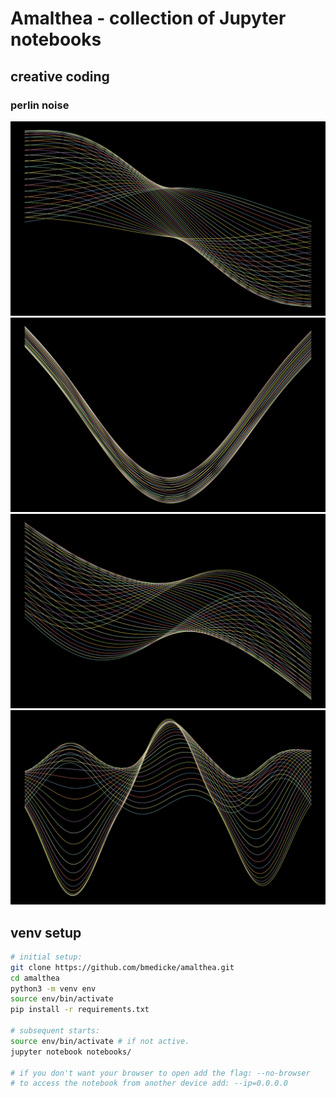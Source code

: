 # Amalthea - collection of Jupyter notebooks

## creative coding

### perlin noise

![perlin noise example 0](samples/perlin-noise-00.png)
![perlin noise example 1](samples/perlin-noise-01.png)
![perlin noise example 2](samples/perlin-noise-02.png)
![perlin noise example 3](samples/perlin-noise-03.png)

## venv setup

```sh
# initial setup:
git clone https://github.com/bmedicke/amalthea.git
cd amalthea
python3 -m venv env
source env/bin/activate
pip install -r requirements.txt

# subsequent starts:
source env/bin/activate # if not active.
jupyter notebook notebooks/

# if you don't want your browser to open add the flag: --no-browser
# to access the notebook from another device add: --ip=0.0.0.0
```

